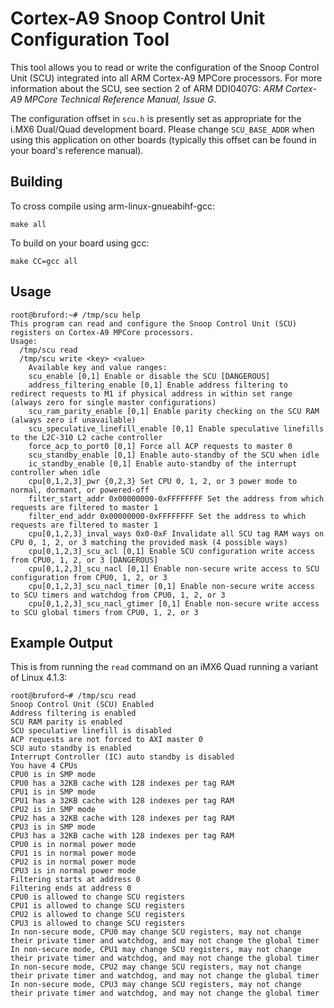 # Cortex-A9 Snoop Control Unit Configuration Tool
This tool allows you to read or write the configuration of the Snoop Control Unit (SCU) integrated into all ARM Cortex-A9 MPCore processors. For more information about the SCU, see section 2 of ARM DDI0407G: *ARM Cortex-A9 MPCore Technical Reference Manual, Issue G*.

The configuration offset in `scu.h` is presently set as appropriate for the i.MX6 Dual/Quad development board. Please change `SCU_BASE_ADDR` when using this application on other boards (typically this offset can be found in your board's reference manual).

## Building
To cross compile using arm-linux-gnueabihf-gcc:
```
make all
```
To build on your board using gcc:
```
make CC=gcc all
```

## Usage
```
root@bruford:~# /tmp/scu help
This program can read and configure the Snoop Control Unit (SCU) registers on Cortex-A9 MPCore processors.
Usage:
  /tmp/scu read
  /tmp/scu write <key> <value>
    Available key and value ranges:
	scu_enable [0,1] Enable or disable the SCU [DANGEROUS]
	address_filtering_enable [0,1] Enable address filtering to redirect requests to M1 if physical address in within set range (always zero for single master configurations)
	scu_ram_parity_enable [0,1] Enable parity checking on the SCU RAM (always zero if unavailable)
	scu_speculative_linefill_enable [0,1] Enable speculative linefills to the L2C-310 L2 cache controller
	force_acp_to_port0 [0,1] Force all ACP requests to master 0
	scu_standby_enable [0,1] Enable auto-standby of the SCU when idle
	ic_standby_enable [0,1] Enable auto-standby of the interrupt controller when idle
	cpu[0,1,2,3]_pwr {0,2,3} Set CPU 0, 1, 2, or 3 power mode to normal, dormant, or powered-off
	filter_start_addr 0x00000000-0xFFFFFFFF Set the address from which requests are filtered to master 1
	filter_end_addr 0x00000000-0xFFFFFFFF Set the address to which requests are filtered to master 1
	cpu[0,1,2,3]_inval_ways 0x0-0xF Invalidate all SCU tag RAM ways on CPU 0, 1, 2, or 3 matching the provided mask (4 possible ways)
	cpu[0,1,2,3]_scu_acl [0,1] Enable SCU configuration write access from CPU0, 1, 2, or 3 [DANGEROUS]
	cpu[0,1,2,3]_scu_nacl [0,1] Enable non-secure write access to SCU configuration from CPU0, 1, 2, or 3
	cpu[0,1,2,3]_scu_nacl_timer [0,1] Enable non-secure write access to SCU timers and watchdog from CPU0, 1, 2, or 3
	cpu[0,1,2,3]_scu_nacl_gtimer [0,1] Enable non-secure write access to SCU global timers from CPU0, 1, 2, or 3
```

## Example Output
This is from running the `read` command on an iMX6 Quad running a variant of Linux 4.1.3:
```
root@bruford~# /tmp/scu read
Snoop Control Unit (SCU) Enabled
Address filtering is enabled
SCU RAM parity is enabled
SCU speculative linefill is disabled
ACP requests are not forced to AXI master 0
SCU auto standby is enabled
Interrupt Controller (IC) auto standby is disabled
You have 4 CPUs
CPU0 is in SMP mode
CPU0 has a 32KB cache with 128 indexes per tag RAM
CPU1 is in SMP mode
CPU1 has a 32KB cache with 128 indexes per tag RAM
CPU2 is in SMP mode
CPU2 has a 32KB cache with 128 indexes per tag RAM
CPU3 is in SMP mode
CPU3 has a 32KB cache with 128 indexes per tag RAM
CPU0 is in normal power mode
CPU1 is in normal power mode
CPU2 is in normal power mode
CPU3 is in normal power mode
Filtering starts at address 0
Filtering ends at address 0
CPU0 is allowed to change SCU registers
CPU1 is allowed to change SCU registers
CPU2 is allowed to change SCU registers
CPU3 is allowed to change SCU registers
In non-secure mode, CPU0 may change SCU registers, may not change their private timer and watchdog, and may not change the global timer
In non-secure mode, CPU1 may change SCU registers, may not change their private timer and watchdog, and may not change the global timer
In non-secure mode, CPU2 may change SCU registers, may not change their private timer and watchdog, and may not change the global timer
In non-secure mode, CPU3 may change SCU registers, may not change their private timer and watchdog, and may not change the global timer
```
